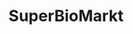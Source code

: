 ---
title: "SuperBioMarkt"
url: /osnabrueck/superbiomarkt-lengericher-landstrasse/
shop: Supermarkt
---